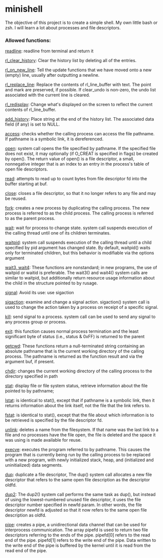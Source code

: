 # minishell

The objective of this project is to create a simple shell. My own little bash or zsh.
I will learn a lot about processes and file descriptors.


### Allowed functions:

[readline](https://man7.org/linux/man-pages/man3/readline.3.html): readline from terminal and return it

[rl_clear_history](https://tiswww.case.edu/php/chet/readline/readline.html#IDX357): Clear the history list by deleting all of the entries.

[rl_on_new_line](https://tiswww.case.edu/php/chet/readline/readline.html#IDX363): Tell the update functions that we have moved onto a new (empty) line, usually after outputting a newline.

[rl_replace_line](https://tiswww.case.edu/php/chet/readline/readline.html#IDX338): Replace the contents of rl_line_buffer with text. The point and mark are preserved, if possible. If clear_undo is non-zero, the undo list associated with the current line is cleared.

[rl_redisplay](https://tiswww.case.edu/php/chet/readline/readline.html#IDX304): Change what's displayed on the screen to reflect the current contents of rl_line_buffer.

[add_history](https://man7.org/linux/man-pages/man3/history.3.html): Place string at the end of the history list. The associated data field (if any) is set to NULL.

[access](https://man7.org/linux/man-pages/man2/access.2.html): checks whether the calling process can access the file pathname. If pathname is a symbolic link, it is dereferenced.

[open](https://man7.org/linux/man-pages/man2/open.2.html): system call opens the file specified by pathname. If the specified file does not exist, it may optionally (if O_CREAT
is specified in flags) be created by open(). The return value of open() is a file descriptor, a small, nonnegative integer that is an index to an entry in the process's table of open file descriptors.

[read](https://man7.org/linux/man-pages/man2/read.2.html): attempts to read up to count bytes from file descriptor fd into the buffer starting at buf.

[close](https://man7.org/linux/man-pages/man2/close.2.html): closes a file descriptor, so that it no longer refers to any file and may be reused.

[fork](https://man7.org/linux/man-pages/man2/fork.2.html): creates a new process by duplicating the calling process. The new process is referred to as the child process. The calling process is referred to as the parent process.

[wait](https://man7.org/linux/man-pages/man2/wait.2.html): wait for process to change state. system call suspends execution of the calling thread until one of its children terminates.

[waitpid](https://man7.org/linux/man-pages/man2/wait.2.html): system call suspends execution of the calling thread until a child specified by pid argument has changed state. By default, waitpid() waits only for terminated children, but this behavior is modifiable via the options argument

[wait3, wait4](https://man7.org/linux/man-pages/man2/wait3.2.html): These functions are nonstandard; in new programs, the use of waitpid or waitid is preferable. The wait3() and wait4() system calls are similar to waitpid, but additionally return resource usage information about the child in the structure pointed to by rusage.

[signal](https://man7.org/linux/man-pages/man7/signal.7.html): Avoid its use: use sigaction

[sigaction](https://man7.org/linux/man-pages/man2/sigaction.2.html): examine and change a signal action. sigaction() system call is used to change the action taken by a process on receipt of a specific signal.

[kill](https://man7.org/linux/man-pages/man2/kill.2.html): send signal to a process. system call can be used to send any signal to any process group or process.

[exit](https://man7.org/linux/man-pages/man3/exit.3.html): this function causes normal process termination and the least significant byte of status (i.e., status & 0xFF) is returned to the parent

[getcwd](https://man7.org/linux/man-pages/man3/getcwd.3.html): These functions return a null-terminated string containing an absolute pathname that is the current working directory of the calling process. The pathname is returned as the function result and via the argument buf, if present.

[chdir](https://man7.org/linux/man-pages/man2/chdir.2.html): changes the current working directory of the calling process to the directory specified in path

[stat](https://man7.org/linux/man-pages/man1/stat.1.html): display file or file system status, retrieve information about the file pointed to by pathname;

[lstat](https://man7.org/linux/man-pages/man2/lstat.2.html): is identical to stat(), except that if pathname is a symbolic link, then it returns information about the link itself, not the file that the link refers to.

[fstat](https://man7.org/linux/man-pages/man2/lstat.2.html): is identical to stat(), except that the file about which information is to be retrieved is specified by the file descriptor fd.

[unlink](https://man7.org/linux/man-pages/man2/unlink.2.html): deletes a name from the filesystem.  If that name was the last link to a file and no processes have the file open, the file is deleted and the space it was using is made available for reuse.

[execve](https://man7.org/linux/man-pages/man2/execve.2.html): executes the program referred to by pathname.  This causes the program that is currently being run by the calling process to be replaced with a new program, with newly initialized stack, heap, and (initialized and uninitialized) data segments.

[dup](https://man7.org/linux/man-pages/man2/dup.2.html): duplicate a file descriptor, The dup() system call allocates a new file descriptor that refers to the same open file description as the descriptor oldfd.

[dup2](https://man7.org/linux/man-pages/man2/dup.2.html): The dup2() system call performs the same task as dup(), but instead of using the lowest-numbered unused file descriptor, it uses the file descriptor number specified in newfd param.  In other words, the file descriptor newfd is adjusted so that it now refers to the same open file description as oldfd.

[pipe](https://man7.org/linux/man-pages/man2/pipe.2.html): creates a pipe, a unidirectional data channel that can be used for interprocess communication.  The array pipefd is used to return two file descriptors referring to the ends of the pipe. pipefd[0] refers to the read end of the pipe.  pipefd[1] refers to the write end of the pipe.  Data written to the write end of the pipe is buffered by the kernel until it is read from the read end of the pipe.

